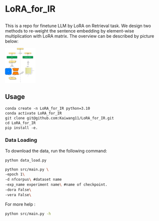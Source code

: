 # LoRA_for_IR
##
This is a repo for finetune LLM by LoRA on Retrieval task.
We design two methods to re-weight the sentence embedding by element-wise multiplication with LoRA matrix.
The overview can be described by picture below:
<!-- ![](structure.png) -->
<img src="structure.png" alt="A beautiful landscape" width="100">


## Usage
```
conda create -n LoRA_for_IR python=3.10
conda activate LoRA_for_IR
git clone git@github.com:Kaiwang11/LoRA_for_IR.git
cd LoRA_for_IR
pip install -e.
```
### Data Loading

To download the data, run the following command:
```
python data_load.py
```

```bash
python src/main.py \
-epoch 1\
-d nfcorpus\ #dataset name
-exp_name experiment name\ #name of checkpoint.
-dora False\
-vera False\
```
For more help :
```bash
python src/main.py -h 
```

